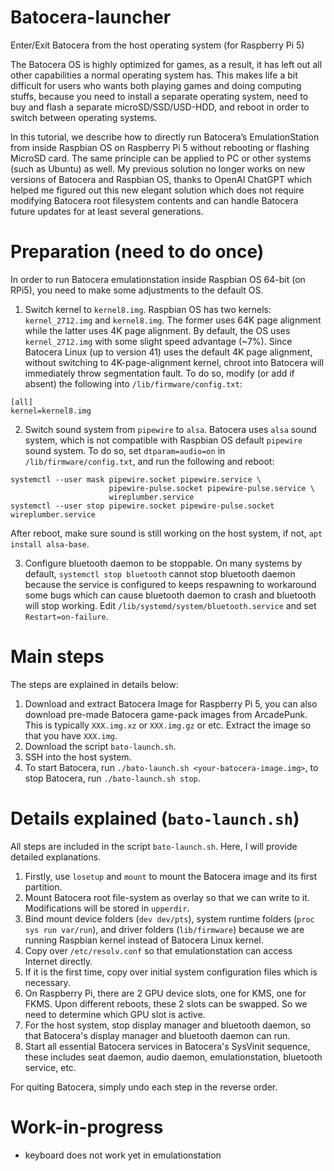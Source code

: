 # Batocera-launcher
Enter/Exit Batocera from the host operating system (for Raspberry Pi 5)

The Batocera OS is highly optimized for games, as a result, it has left out all other capabilities a normal operating system has. This makes life a bit difficult for users who wants both playing games and doing computing stuffs, because you need to install a separate operating system, need to buy and flash a separate microSD/SSD/USD-HDD, and reboot in order to switch between operating systems.

In this tutorial, we describe how to directly run Batocera’s EmulationStation from inside Raspbian OS on Raspberry Pi 5 without rebooting or flashing MicroSD card. The same principle can be applied to PC or other systems (such as Ubuntu) as well. My previous solution no longer works on new versions of Batocera and Raspbian OS, thanks to OpenAI ChatGPT which helped me figured out this new elegant solution which does not require modifying Batocera root filesystem contents and can handle Batocera future updates for at least several generations.

# Preparation (need to do once)
In order to run Batocera emulationstation inside Raspbian OS 64-bit (on RPi5), you need to make some adjustments to the default OS.
1. Switch kernel to `kernel8.img`. Raspbian OS has two kernels: `kernel_2712.img` and `kernel8.img`. The former uses 64K page alignment while the latter uses 4K page alignment. By default, the OS uses `kernel_2712.img` with some slight speed advantage (~7%). Since Batocera Linux (up to version 41) uses the default 4K page alignment, without switching to 4K-page-alignment kernel, chroot into Batocera will immediately throw segmentation fault. To do so, modify (or add if absent) the following into `/lib/firmware/config.txt`:
```
[all]             
kernel=kernel8.img
```

2. Switch sound system from `pipewire` to `alsa`. Batocera uses `alsa` sound system, which is not compatible with Raspbian OS default `pipewire` sound system. To do so, set `dtparam=audio=on` in `/lib/firmware/config.txt`, and run the following and reboot:
```
systemctl --user mask pipewire.socket pipewire.service \
                      pipewire-pulse.socket pipewire-pulse.service \
                      wireplumber.service
systemctl --user stop pipewire.socket pipewire-pulse.socket wireplumber.service
```
After reboot, make sure sound is still working on the host system, if not, `apt install alsa-base`.

3. Configure bluetooth daemon to be stoppable. On many systems by default, `systemctl stop bluetooth` cannot stop bluetooth daemon because the service is configured to keeps respawning to workaround some bugs which can cause bluetooth daemon to crash and bluetooth will stop working. Edit `/lib/systemd/system/bluetooth.service` and set `Restart=on-failure`.

# Main steps
The steps are explained in details below:
1. Download and extract Batocera Image for Raspberry Pi 5, you can also download pre-made Batocera game-pack images from ArcadePunk. This is typically `XXX.img.xz` or `XXX.img.gz` or etc. Extract the image so that you have `XXX.img`.
2. Download the script `bato-launch.sh`.
3. SSH into the host system.
4. To start Batocera, run `./bato-launch.sh <your-batocera-image.img>`, to stop Batocera, run `./bato-launch.sh stop`.

# Details explained (`bato-launch.sh`)
All steps are included in the script `bato-launch.sh`. Here, I will provide detailed explanations.
1. Firstly, use `losetup` and `mount` to mount the Batocera image and its first partition.
2. Mount Batocera root file-system as overlay so that we can write to it. Modifications will be stored in `upperdir`.
3. Bind mount device folders (`dev dev/pts`), system runtime folders (`proc sys run var/run`), and driver folders (`lib/firmware`) because we are running Raspbian kernel instead of Batocera Linux kernel.
4. Copy over `/etc/resolv.conf` so that emulationstation can access Internet directly.
5. If it is the first time, copy over initial system configuration files which is necessary.
6. On Raspberry Pi, there are 2 GPU device slots, one for KMS, one for FKMS. Upon different reboots, these 2 slots can be swapped. So we need to determine which GPU slot is active.
7. For the host system, stop display manager and bluetooth daemon, so that Batocera's display manager and bluetooth daemon can run.
8. Start all essential Batocera services in Batocera's SysVinit sequence, these includes seat daemon, audio daemon, emulationstation, bluetooth service, etc.

For quiting Batocera, simply undo each step in the reverse order.

# Work-in-progress
- keyboard does not work yet in emulationstation